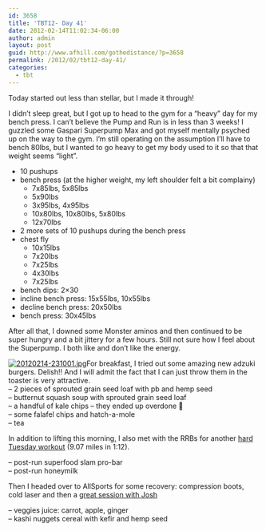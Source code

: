 ```yaml
---
id: 3658
title: 'TBT12- Day 41'
date: 2012-02-14T11:02:34-06:00
author: admin
layout: post
guid: http://www.afhill.com/gothedistance/?p=3658
permalink: /2012/02/tbt12-day-41/
categories:
  - tbt
---
```

Today started out less than stellar, but I made it through!

I didn&#8217;t sleep great, but I got up to head to the gym for a &#8220;heavy&#8221; day for my bench press. I can&#8217;t believe the Pump and Run is in less than 3 weeks! I guzzled some Gaspari Superpump Max and got myself mentally psyched up on the way to the gym. I&#8217;m still operating on the assumption I&#8217;ll have to bench 80lbs, but I wanted to go heavy to get my body used to it so that that weight seems &#8220;light&#8221;. 

  * 10 pushups
  * bench press (at the higher weight, my left shoulder felt a bit complainy) 
      * 7x85lbs, 5x85lbs
      * 5x90lbs
      * 3x95lbs, 4x95lbs
      * 10x80lbs, 10x80lbs, 5x80lbs
      * 12x70lbs
  * 2 more sets of 10 pushups during the bench press
  * chest fly 
      * 10x15lbs
      * 7x20lbs
      * 7x25lbs
      * 4x30lbs
      * 7x25lbs
  * bench dips: 2&#215;30
  * incline bench press: 15x55lbs, 10x55lbs
  * decline bench press: 20x50lbs
  * bench press: 30x45lbs

After all that, I downed some Monster aminos and then continued to be super hungry and a bit jittery for a few hours. Still not sure how I feel about the Superpump. I both like and don&#8217;t like the energy. 

[<img src="http://www.afhill.com/gothedistance/wp-content/uploads/2012/02/20120214-231001.jpg" alt="20120214-231001.jpg" class="alignright size-full" />](http://www.afhill.com/gothedistance/wp-content/uploads/2012/02/20120214-231001.jpg)For breakfast, I tried out some amazing new adzuki burgers. Delish!! And I will admit the fact that I can just throw them in the toaster is very attractive.  
&#8211; 2 pieces of sprouted grain seed loaf with pb and hemp seed  
&#8211; butternut squash soup with sprouted grain seed loaf  
&#8211; a handful of kale chips &#8211; they ended up overdone 🙁  
&#8211; some falafel chips and hatch-a-mole  
&#8211; tea

In addition to lifting this morning, I also met with the RRBs for another [hard Tuesday workout](http://www.afhill.com/gothedistance/2012/02/the-mind-too-must-be-strong/) (9.07 miles in 1:12). 

&#8211; post-run superfood slam pro-bar  
&#8211; post-run honeymilk

Then I headed over to AllSports for some recovery: compression boots, cold laser and then a [great session with Josh](http://www.afhill.com/gothedistance/2012/02/busted-butt/)

&#8211; veggies juice: carrot, apple, ginger  
&#8211; kashi nuggets cereal with kefir and hemp seed